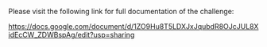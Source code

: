 Please visit the following link for full documentation of the challenge:

https://docs.google.com/document/d/1ZO9Hu8T5LDXJxJqubdR8OJcJUL8XidEcCW_ZDWBspAg/edit?usp=sharing
